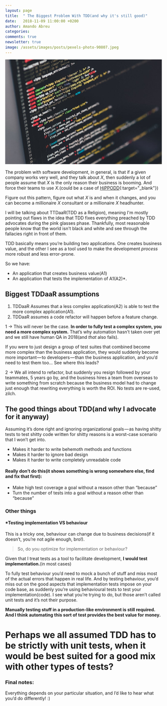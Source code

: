 ```yaml
---
layout: page
title:  " The Biggest Problem With TDD(and why it's still good)"
date:   2018-11-09 11:00:00 +0200
author: Amando Abreu
categories:
comments: true
newsletter: true
image: /assets/images/posts/pexels-photo-90807.jpeg
---
```


![companyapp](/assets/images/posts/pexels-photo-90807.jpeg "Company app")

The problem with software development, in general, is that if a given company works very well, and they talk about _X_, then suddenly a lot of people assume that _X_ is the only reason their business is booming. And force their teams to use _X._(could be a case of [HiPPODD](https://amando-abr.eu/wrote/introducing-hippo-driven-development/){:target="_blank"})

Figure out this pattern, figure out what _X_ is and when it changes, and you can become a millionaire _X_ consultant or a millionaire _X_ headhunter.

I will be talking about TTDaaR(TDD as a Religion), meaning I'm mostly pointing out flaws in the idea that TDD fixes everything preached by TDD advocates during the pink glasses phase. Thankfully, most reasonable people know that the world isn't black and white and see through the fallacies right in front of them.

TDD basically means you’re building two applications. One creates business value, and the other I see as a tool used to make the development _process_ more robust and less error-prone.

So we have:

- An application that creates business value(A1)
- An application that tests the implementation of A1(A2)*.

## Biggest TDDaaR assumptions

1. TDDaaR Assumes that a less complex application(A2) is able to test the more complex application(A1). 
2. TDDaaR assumes a code refactor will happen before a feature change.

1 -&gt; This will never be the case. **In order to fully test a complex system, you need a more complex system.** That’s why automation hasn’t taken over yet and we still have human QA in 2018(and _that_ also fails).

If you were to just design a group of test suites that combined become more complex than the business application, they would suddenly become more important — to developers — than the business application, and you’d need to test them too… See where this leads?

2 -&gt; We all intend to refactor, but suddenly you resign followed by your teammates, 5 years go by, and the business hires a team from overseas to write something from scratch because the business model had to change just enough that rewriting everything is worth the ROI. No tests are re-used, zilch.

## The good things about TDD(and why I advocate for it anyway)

Assuming it’s done right and ignoring organizational goals — as having shitty tests to test shitty code written for shitty reasons is a worst-case scenario that I won’t get into.

- Makes it harder to write behemoth methods and functions
- Makes it harder to ignore bad design
- Makes it harder to write completely unreadable code

#### Really don’t do this(it shows something is wrong somewhere else, find and fix that first):

- Make high test coverage a goal without a reason other than “because”
- Turn  the number of tests into a goal without a reason other than “because”

### Other things

#### *Testing implementation VS behaviour 

This is a tricky one, behaviour can change due to business decisions(if it doesn’t, you’re not agile enough, bro!).

> So, do you optimize for implementation or behaviour?

Given that I treat tests as a tool to facilitate development, **I would test implementation.**(in most cases)

To fully test behaviour you’d need to mock a bunch of stuff and miss most of the actual errors that happen in real life. And by testing behaviour, you’d miss out on the good aspects that implementation tests impose on your code base, as suddenly you’re using behavioural tests to test your implementation(code). I see what you’re trying to do, but those aren’t called unit tests and it’s not their purpose.

**Manually testing stuff in a production-like environment is still required. And I think automating this sort of test provides the best value for money.**

# Perhaps we all assumed TDD has to be strictly with unit tests, when it would be best suited for a good mix with other types of tests?

### Final notes:

Everything depends on your particular situation, and I’d like to hear what you’d do differently! :)
